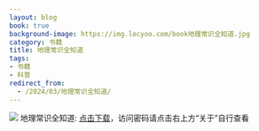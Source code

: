 ```yaml
---
layout: blog
book: true
background-image: https://img.locyoo.com/book地理常识全知道.jpg
category: 书籍
title: 地理常识全知道
tags:
- 书籍
- 科普
redirect_from:
  - /2024/03/地理常识全知道/
---
```

![](https://img.locyoo.com/book地理常识全知道.jpg)
地理常识全知道: <a name = "ref1" href="https://url18.ctfile.com/f/50983618-1045048237-b4044e?p=3619">点击下载</a>，访问密码请点击右上方“关于”自行查看